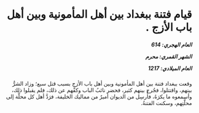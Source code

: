 <h1 dir="rtl">قيام فتنة ببغداد بين أهل المأمونية وبين أهل باب الأزج .</h1>

<h5 dir="rtl">العام الهجري:  614

الشهر القمري: محرم

العام الميلادي: 1217</h5>

<p dir="rtl">وقعت ببغداد فتنة بين أهل المأمونية وبين أهل باب الأزج بسبب قتل سبع؛ وزاد الشرُّ بينهم، واقتتلوا، فجُرح بينهم كثير، فحضر نائبُ الباب وكفَّهم عن ذلك، فلم يقبلوا ذلك، وأسمعوه ما يكرَهُ، فأُرسِل من الديوان أميرٌ من مماليك الخليفة، فرَدَّ أهل كل محلَّة إلى محلَّتِهم، وسكنت الفتنةُ.</p></br>
